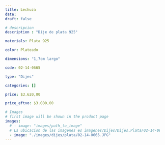```yaml
---
title: Lechuza
date: 
draft: false

# descripcion
description : "Dije de plata 925"

materials: Plata 925

color: Plateado

dimensions: "1,7cm largo"

code: 02-14-0665

type: "Dijes"

categories: []

price: $3.620,00

price_eftvo: $3.080,00

# Images
# first image will be shown in the product page
images:
  # - image: "images/path_to_image"
  # La ubicacion de las imagenes es imagenes/Dijes/Dijes.Plata/02-14-0665-lechuza
  - image: "./images/dijes/plata/02-14-0665.JPG"
---
```

